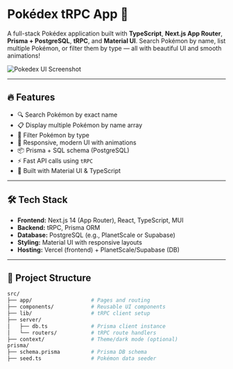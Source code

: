 # Pokédex tRPC App 🧢

A full-stack Pokédex application built with **TypeScript**, **Next.js App Router**, **Prisma + PostgreSQL**, **tRPC**, and **Material UI**. Search Pokémon by name, list multiple Pokémon, or filter them by type — all with beautiful UI and smooth animations!

![Pokedex UI Screenshot](./public/preview.png)

---

## 🔥 Features

- 🔍 Search Pokémon by exact name
- 📋 Display multiple Pokémon by name array
- 🎯 Filter Pokémon by type
- 🌈 Responsive, modern UI with animations
- 📦 Prisma + SQL schema (PostgreSQL)
- ⚡ Fast API calls using `tRPC`
- 🎨 Built with Material UI & TypeScript

---

## 🛠️ Tech Stack

- **Frontend:** Next.js 14 (App Router), React, TypeScript, MUI
- **Backend:** tRPC, Prisma ORM
- **Database:** PostgreSQL (e.g., PlanetScale or Supabase)
- **Styling:** Material UI with responsive layouts
- **Hosting:** Vercel (frontend) + PlanetScale/Supabase (DB)

---

## 📂 Project Structure

```bash
src/
├── app/                   # Pages and routing
├── components/            # Reusable UI components
├── lib/                   # tRPC client setup
├── server/
│   ├── db.ts              # Prisma client instance
│   └── routers/           # tRPC route handlers
├── context/               # Theme/dark mode (optional)
prisma/
├── schema.prisma          # Prisma DB schema
├── seed.ts                # Pokémon data seeder
